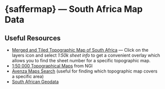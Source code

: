 # {saffermap} — South Africa Map Data

## Useful Resources

- [Merged and Tiled Topographic Map of South Africa](https://htonl.dev.openstreetmap.org/ngi-tiles/) — Click on the layers icon and select _1:50k sheet info_ to get a convenient overlay which allows you to find the sheet number for a specific topographic map.
- [1:50 000 Topographical Maps](http://www.ngi.gov.za/index.php/what-we-do/maps-and-geospatial-information/35-map-products/51-1-50-000-topographical-maps) from NGI
- [Avenza Maps Search](https://www.avenzamaps.com/maps/search.html) (useful for finding which topographic map covers a specific area)
- [South African Geodata](https://wiki.osgeo.org/wiki/South_African_Geodata)
